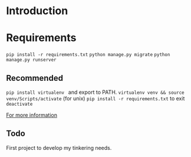 # Introduction

# Requirements
```pip install -r requirements.txt```
```python manage.py migrate```
```python manage.py runserver```
## Recommended
```pip install virtualenv ```  and export to PATH.
```virtualenv venv && source venv/Scripts/activate``` (for unix) 
 ```pip install -r requirements.txt```
to exit ```deactivate```

[For more information](https://virtualenv.pypa.io/en/latest/)
## Todo
First project to develop my tinkering needs.
